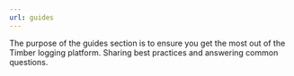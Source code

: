 ```yaml
---
url: guides
---
```

The purpose of the guides section is to ensure you get the most out of the Timber logging platform. Sharing best practices and answering common questions.
